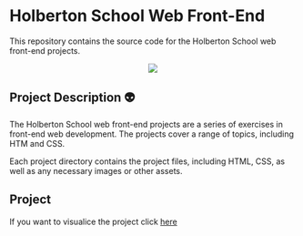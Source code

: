 # Holberton School Web Front-End

This repository contains the source code for the Holberton School web front-end projects.

<div align="center">
    <img src="https://cdn.programadoresbrasil.com.br/wp-content/uploads/2020/02/Introduction-to-HTML-and-CSS-for-Beginners-Hafiza-Rabbia-Shafiq-768x432.jpg">
</div>

## Project Description :alien:

The Holberton School web front-end projects are a series of exercises in front-end web development. The projects cover a range of topics, including HTM and CSS.

Each project directory contains the project files, including HTML, CSS, as well as any necessary images or other assets.

## Project

If you want to visualice the project click [here]()
